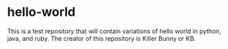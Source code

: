 # hello-world

This is a test repository that will contain variations of hello world in python, java, and ruby. 
The creator of this repository is Killer Bunny or KB. 
